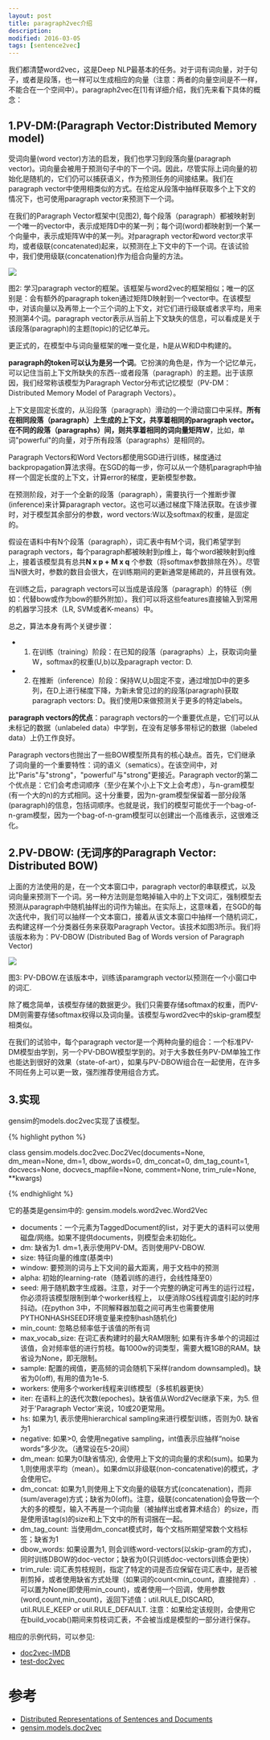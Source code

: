 ```yaml
---
layout: post
title: paragraph2vec介绍
description: 
modified: 2016-03-05
tags: [sentence2vec]
---
```


我们都清楚word2vec，这是Deep NLP最基本的任务。对于词有词向量，对于句子，或者是段落，也一样可以生成相应的向量（注意：两者的向量空间是不一样，不能合在一个空间中）。paragraph2vec在[1]有详细介绍，我们先来看下具体的概念：

## 1.PV-DM:(Paragraph Vector:Distributed Memory model) 
 
受词向量(word vector)方法的启发，我们也学习到段落向量(paragraph vector)。词向量会被用于预测句子中的下一个词。因此，尽管实际上词向量的初始化是随机的，它们仍可以捕获语义，作为预测任务的间接结果。我们在paragraph vector中使用相类似的方式。在给定从段落中抽样获取多个上下文的情况下，也可使用paragraph vector来预测下一个词。

在我们的Paragraph Vector框架中(见图2), 每个段落（paragraph）都被映射到一个唯一的vector中，表示成矩阵D中的某一列；每个词(word)都映射到一个某一个向量中，表示成矩阵W中的某一列。对paragraph vector和word vector求平均，或者级联(concatenated)起来，以预测在上下文中的下一个词。在该试验中，我们使用级联(concatenation)作为组合向量的方法。

<img src="http://pic.yupoo.com/wangdren23/Gl206Ip6/medish.jpg">

图2: 学习paragraph vector的框架。该框架与word2vec的框架相似；唯一的区别是：会有额外的paragraph token通过矩阵D映射到一个vector中。在该模型中，对该向量以及再带上一个三个词的上下文，对它们进行级联或者求平均，用来预测第4个词。paragraph vector表示从当前上下文缺失的信息，可以看成是关于该段落(paragraph)的主题(topic)的记忆单元。

更正式的，在模型中与词向量框架的唯一变化是，h是从W和D中构建的。

**paragraph的token可以认为是另一个词**。它扮演的角色是，作为一个记忆单元，可以记住当前上下文所缺失的东西--或者段落（paragraph）的主题。出于该原因，我们经常称该模型为Paragraph Vector分布式记忆模型（PV-DM：Distributed Memory Model of Paragraph Vectors）。

上下文是固定长度的，从沿段落（paragraph）滑动的一个滑动窗口中采样。**所有在相同段落（paragraph）上生成的上下文，共享着相同的paragraph vector。在不同的段落（paragraphs）间，则共享着相同的词向量矩阵W**，比如，单词"powerful"的向量，对于所有段落（paragraphs）是相同的。

Paragraph Vectors和Word Vectors都使用SGD进行训练，梯度通过backpropagation算法求得。在SGD的每一步，你可以从一个随机paragraph中抽样一个固定长度的上下文，计算error的梯度，更新模型参数。

在预测阶段，对于一个全新的段落（paragraph），需要执行一个推断步骤(inference)来计算paragraph vector。这也可以通过梯度下降法获取。在该步骤时，对于模型其余部分的参数，word vectors:W以及softmax的权重，是固定的。

假设在语料中有N个段落（paragraph），词汇表中有M个词，我们希望学到paragraph vectors，每个paragraph都被映射到p维上，每个word被映射到q维上，接着该模型具有总共**N x p + M x q** 个参数（将softmax参数排除在外）。尽管当N很大时，参数的数目会很大，在训练期间的更新通常是稀疏的，并且很有效。

在训练之后，paragraph vectors可以当成是该段落（paragraph）的特征（例如：代替bow或作为bow的额外附加）。我们可以将这些features直接输入到常用的机器学习技术（LR, SVM或者K-means）中。

总之，算法本身有两个关键步骤：

- 1) 在训练（training）阶段：在已知的段落（paragraphs）上，获取词向量W，softmax的权重(U,b)以及paragraph vector: D. 
- 2) 在推断（inference）阶段：保持W,U,b固定不变，通过增加D中的更多列，在D上进行梯度下降，为新未曾见过的的段落(paragraph)获取paragraph vectors: D。我们使用D来做预测关于更多的特定labels。

**paragraph vectors的优点**：paragraph vectors的一个重要优点是，它们可以从未标记的数据（unlabeled data）中学到，在没有足够多带标记的数据（labeled data）上仍工作良好。

Paragraph vectors也抛出了一些BOW模型所具有的核心缺点。首先，它们继承了词向量的一个重要特性：词的语义（sematics）。在该空间中，对比"Paris"与"strong"，"powerful"与"strong"更接近。Paragraph vector的第二个优点是：它们会考虑词顺序（至少在某个小上下文上会考虑），与n-gram模型(有一个大的n)的方式相同。这十分重要，因为n-gram模型保留着一部分段落(paragraph)的信息，包括词顺序。也就是说，我们的模型可能优于一个bag-of-n-gram模型，因为一个bag-of-n-gram模型可以创建出一个高维表示，这很难泛化。

## 2.PV-DBOW: (无词序的Paragraph Vector: Distributed BOW)

上面的方法使用的是，在一个文本窗口中，paragraph vector的串联模式，以及词向量来预测下一个词。另一种方法则是忽略掉输入中的上下文词汇，强制模型去预测从paragraph中随机抽样出的词作为输出。在实际上，这意味着，在SGD的每次迭代中，我们可以抽样一个文本窗口，接着从该文本窗口中抽样一个随机词汇，去构建这样一个分类器任务来获取Paragraph Vector。该技术如图3所示。我们将该版本称为：PV-DBOW (Distributed
Bag of Words version of Paragraph Vector)

<img src="http://pic.yupoo.com/wangdren23/Gl3kipIb/medish.jpg">

图3: PV-DBOW.在该版本中，训练该paramgraph vector以预测在一个小窗口中的词汇.

除了概念简单，该模型存储的数据更少。我们只需要存储softmax的权重，而PV-DM则需要存储softmax权得以及词向量。该模型与word2vec中的skip-gram模型相类似。

在我们的试验中，每个paragraph vector是一个两种向量的组合：一个标准PV-DM模型由学到，另一个PV-DBOW模型学到的。对于大多数任务PV-DM单独工作也能达到很好的效果（state-of-art），如果与PV-DBOW组合在一起使用，在许多不同任务上可以更一致，强烈推荐使用组合方式。

## 3.实现

gensim的models.doc2vec实现了该模型。

{% highlight python %}

class gensim.models.doc2vec.Doc2Vec(documents=None, 
	dm_mean=None, 
	dm=1, 
	dbow_words=0, 
	dm_concat=0, 
	dm_tag_count=1, 
	docvecs=None, 
	docvecs_mapfile=None, 
	comment=None, 
	trim_rule=None, 
	**kwargs)

{% endhighlight %}

它的基类是gensim中的: gensim.models.word2vec.Word2Vec

- documents：一个元素为TaggedDocument的list，对于更大的语料可以使用磁盘/网络。如果不提供documents，则模型会未初始化。
- dm: 缺省为1. dm=1,表示使用PV-DM。否则使用PV-DBOW.
- size: 特征向量的维度(基类中)
- window: 要预测的词与上下文间的最大距离，用于文档中的预测
- alpha: 初始的learning-rate（随着训练的进行，会线性降至0）
- seed: 用于随机数字生成器。注意，对于一个完整的确定可再生的运行过程，你必须将该模型限制到单个worker线程上， 以便消除OS线程调度引起的时序抖动。(在python 3中，不同解释器加载之间可再生也需要使用PYTHONHASHSEED环境变量来控制hash随机化)
- min_count: 忽略总频率低于该值的所有词
- max_vocab_size: 在词汇表构建时的最大RAM限制; 如果有许多单个的词超过该值，会对频率低的进行剪枝。每1000w的词类型，需要大概1GB的RAM。缺省设为None，即无限制。
- sample: 配置的阀值，更高频的词会随机下采样(random downsampled)。缺省为0(off), 有用的值为1e-5.
- workers: 使用多个worker线程来训练模型（多核机器更快）
- iter: 在语料上的迭代次数(epoches)。缺省值从Word2Vec继承下来，为5. 但对于'Paragraph Vector'来说，10或20更常用。
- hs: 如果为1, 表示使用hierarchical sampling来进行模型训练，否则为0. 缺省为1
- negative: 如果>0, 会使用negative sampling，int值表示应抽样“noise words”多少次。（通常设在5-20间）
- dm_mean: 如果为0(缺省情况), 会使用上下文的词向量的求和(sum)。如果为1,则使用求平均（mean）。如果dm以非级联(non-concatenative)的模式，才会使用它。
- dm_concat: 如果为1,则使用上下文向量的级联方式(concatenation)，而非(sum/average)方式；缺省为0(off)。注意，级联(concatenation)会导致一个大的多的模型，输入不再是一个词向量（被抽样出或者算术结合）的size，而是使用该tag(s)的size和上下文中的所有词捆在一起。
- dm_tag_count: 当使用dm_concat模式时，每个文档所期望常数个文档标签；缺省为1
- dbow_words: 如果设置为1, 则会训练word-vectors(以skip-gram的方式)，同时训练DBOW的doc-vector；缺省为0(只训练doc-vectors训练会更快）
- trim_rule: 词汇表剪枝规则，指定了特定的词是否应保留在词汇表中，是否被削剪掉，或者使用缺省方式处理（如果词的count<min_count，直接抛弃）. 可以置为None(即使用min_count)，或者使用一个回调，使用参数(word,count,min_count)，返回下述值：util.RULE_DISCARD, util.RULE_KEEP or util.RULE_DEFAULT. 注意：如果给定该规则，会使用它在build_vocab()期间来剪枝词汇表，不会被当成是模型的一部分进行保存。

相应的示例代码，可以参见: 

- [doc2vec-IMDB](https://github.com/RaRe-Technologies/gensim/blob/develop/docs/notebooks/doc2vec-IMDB.ipynb)  
- [test-doc2vec](https://github.com/RaRe-Technologies/gensim/blob/develop/gensim/test/test_doc2vec.py)


# 参考

- [Distributed Representations of Sentences and Documents](http://cs.stanford.edu/~quocle/paragraph_vector.pdf)
- [gensim.models.doc2vec](https://radimrehurek.com/gensim/models/doc2vec.html)